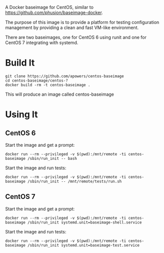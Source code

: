 A Docker baseimage for CentOS, similar to https://github.com/phusion/baseimage-docker.

The purpose of this image is to provide a platform for testing configuration management
by providing a clean and fast VM-like environment.

There are two baseimages, one for CentOS 6 using runit and one for CentOS 7 integrating with systemd.

# Build It

    git clone https://github.com/apowers/centos-baseimage
    cd centos-baseimage/centos-?
    docker build -rm -t centos-baseimage .

This will produce an image called centos-baseimage

# Using It

CentOS 6
------

Start the image and get a prompt:

    docker run --rm --privileged -v $(pwd):/mnt/remote -ti centos-baseimage /sbin/run_init -- bash

Start the image and run tests:

    docker run --rm --privileged -v $(pwd):/mnt/remote -ti centos-baseimage /sbin/run_init -- /mnt/remote/tests/run.sh

CentOS 7
------

Start the image and get a prompt:

    docker run --rm --privileged -v $(pwd):/mnt/remote -ti centos-baseimage /sbin/run_init systemd.unit=baseimage-shell.service

Start the image and run tests:

    docker run --rm --privileged -v $(pwd):/mnt/remote -ti centos-baseimage /sbin/run_init systemd.unit=baseimage-test.service

